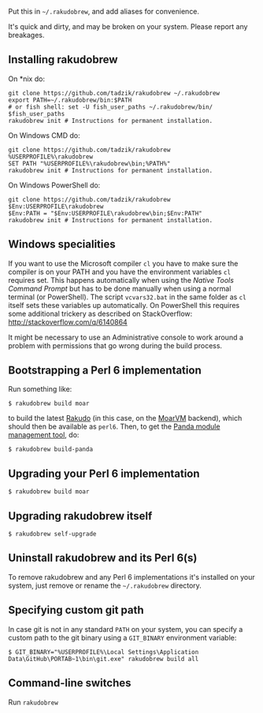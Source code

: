 Put this in `~/.rakudobrew`, and add aliases for convenience.

It's quick and dirty, and may be broken on your system. Please report any breakages.

Installing rakudobrew
---------------------

On \*nix do:
```
git clone https://github.com/tadzik/rakudobrew ~/.rakudobrew
export PATH=~/.rakudobrew/bin:$PATH
# or fish shell: set -U fish_user_paths ~/.rakudobrew/bin/ $fish_user_paths
rakudobrew init # Instructions for permanent installation.
```

On Windows CMD do:
```
git clone https://github.com/tadzik/rakudobrew %USERPROFILE%\rakudobrew
SET PATH "%USERPROFILE%\rakudobrew\bin;%PATH%"
rakudobrew init # Instructions for permanent installation.
```

On Windows PowerShell do:
```
git clone https://github.com/tadzik/rakudobrew $Env:USERPROFILE\rakudobrew
$Env:PATH = "$Env:USERPROFILE\rakudobrew\bin;$Env:PATH"
rakudobrew init # Instructions for permanent installation.
```

Windows specialities
--------------------

If you want to use the Microsoft compiler `cl` you have to make sure the compiler is on
your PATH and you have the environment variables `cl` requires set.
This happens automatically when using the *Native Tools Command Prompt* but has to be done
manually when using a normal terminal (or PowerShell). The script `vcvars32.bat` in the same
folder as `cl` itself sets these variables up automatically. On PowerShell this requires
some additional trickery as described on StackOverflow: <http://stackoverflow.com/q/6140864>

It might be necessary to use an Administrative console to work
around a problem with permissions that go wrong during the build process.

Bootstrapping a Perl 6 implementation
-------------------------------------

Run something like:

```
$ rakudobrew build moar
```

to build the latest [Rakudo](https://github.com/rakudo/rakudo)
(in this case, on the [MoarVM](https://github.com/MoarVM/MoarVM) backend),
which should then be available as `perl6`. Then, to get the
[Panda module management tool](https://github.com/tadzik/panda), do:

```
$ rakudobrew build-panda
```


Upgrading your Perl 6 implementation
------------------------------------

```
$ rakudobrew build moar
```


Upgrading rakudobrew itself
---------------------------

```
$ rakudobrew self-upgrade
```


Uninstall rakudobrew and its Perl 6(s)
--------------------------------------

To remove rakudobrew and any Perl 6 implementations it's installed on your system,
just remove or rename the `~/.rakudobrew` directory.


Specifying custom git path
--------------------------

In case git is not in any standard `PATH` on your system, you can specify a custom path
to the git binary using a `GIT_BINARY` environment variable:

```
$ GIT_BINARY="%USERPROFILE%\Local Settings\Application Data\GitHub\PORTAB~1\bin\git.exe" rakudobrew build all
```

Command-line switches
---------------

Run `rakudobrew`


